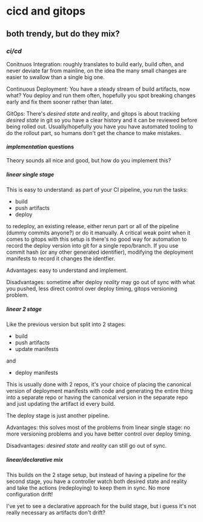 # cicd and gitops

## both trendy, but do they mix?

### _ci/cd_

Conitnuos Integration:
roughly translates to build early, build often,
and never deviate far from mainline,
on the idea the many small changes are easier to swallow
than a single big one.

Continuous Deployment:
You have a steady stream of build artifacts, now what?
You deploy and run them often,
hopefully you spot breaking changes early and fix them sooner rather than later.

GitOps:
There's _desired state_ and _reality_,
and gitops is about tracking _desired state_ in git
so you have a clear history and it can be reviewed before being rolled out.
Usually/hopefully you have you have automated tooling to do the rollout part,
so humans don't get the chance to make mistakes.

#### _implementation_ questions

Theory sounds all nice and good,
but how do you implement this?

##### _linear_ single stage

This is easy to understand:
as part of your CI pipeline,
you run the tasks:

- build
- push artifacts
- deploy

to redeploy, an existing release,
either rerun part or all of the pipeline (dummy commits anyone?)
or do it manually.
A critical weak point when it comes to gitops with this setup is
there's no good way for automation to record the deploy version into git for a single repo/branch.
If you use commit hash (or any other generated identifier),
modifying the deployment manifests to record it changes the identfier.

Advantages: easy to understand and implement.

Disadvantages: sometime after deploy _reality_ may go out of sync with what you pushed,
less direct control over deploy timing,
gitops versioning problem.

##### _linear_ 2 stage

Like the previous version but split into 2 stages:

- build
- push artifacts
- update manifests

and

- deploy manifests

This is usually done with 2 repos,
it's your choice of placing the canonical version of deployment manifests with code
and generating the entire thing into a separate repo
or having the canonical version in the separate repo and just updating the artifact id every build.

The deploy stage is just another pipeline.

Advantages: this solves most of the problems from linear single stage:
no more versioning problems
and you have better control over deploy timing.

Disadvantages: _desired state_ and _reality_ can still go out of sync.

##### _linear/declarative_ mix

This builds on the 2 stage setup,
but instead of having a pipeline for the second stage,
you have a controller watch both desired state and reality
and take the actions (redeploying) to keep them in sync.
No more configuration drift!

I've yet to see a declarative approach for the build stage,
but i guess it's not really necessary as artifacts don't drift?
